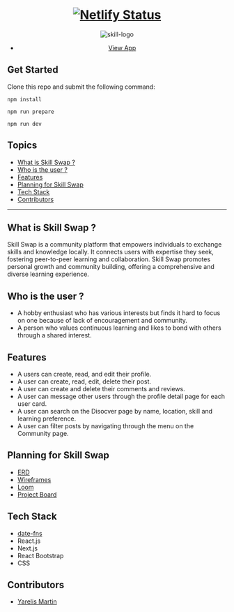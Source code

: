 <div style="text-align:center">
    
 # [![Netlify Status](https://api.netlify.com/api/v1/badges/a2e524f0-2c57-4757-adea-95b5b682d541/deploy-status)](https://skill-swap-app.netlify.app/)
![skill-logo](https://github.com/yarelismartin/skill-swap/assets/153558948/02f91f03-68dc-45ed-8b0e-055e56bd5030)

- [View App](https://skill-swap-app.netlify.app/)

</div>

## Get Started 

Clone this repo and submit the following command: 

```
npm install 
```
```
npm run prepare
```
```
npm run dev
```

## Topics 
- [What is Skill Swap ?](#what-is-skill-swap-)
- [Who is the user ?](#who-is-the-user-)
- [Features](#features)
- [Planning for Skill Swap](#planning-for-skill-swap)
- [Tech Stack](#tech-stack)
- [Contributors](#contributors)
___

## What is Skill Swap ?
Skill Swap is a community platform that empowers individuals to exchange skills and knowledge locally. It connects users with expertise they seek, fostering peer-to-peer learning and collaboration. Skill Swap promotes personal growth and community building, offering a comprehensive and diverse learning experience.

## Who is the user ?
- A hobby enthusiast who has various interests but finds it hard to focus on one because of lack of encouragement and community.
- A person who values continuous learning and likes to bond with others through a shared interest.

## Features
- A users can create, read, and edit their profile.
- A user can create, read, edit, delete their post.
- A user can create and delete their comments and reviews. 
- A user can message other users through the profile detail page for each user card. 
- A user can search on the Disocver page by name, location, skill and learning preference.
- A user can filter posts by navigating through the menu on the Community page. 

## Planning for Skill Swap
- [ERD](https://dbdiagram.io/d/SkillSwap-6642c9b59e85a46d55c26760)
- [Wireframes](https://www.figma.com/design/B9CDm8lsA5Rb1XuHBw3Ulq/SkillSwap?node-id=0-1&m=dev)
- [Loom]()
- [Project Board](https://github.com/users/yarelismartin/projects/6/views/1?visibleFields=%5B112396608%2C%22Title%22%2C%22Status%22%2C112396612%2C112396613%2C%22Linked+pull+requests%22%5D)

## Tech Stack
- [date-fns](https://date-fns.org/)
- React.js
- Next.js
- React Bootstrap
- CSS

## Contributors
- [Yarelis Martin](https://github.com/your-github-url)
